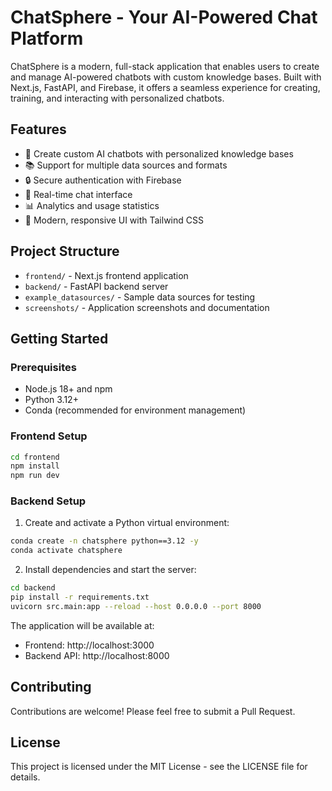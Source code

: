 # ChatSphere - Your AI-Powered Chat Platform

ChatSphere is a modern, full-stack application that enables users to create and manage AI-powered chatbots with custom knowledge bases. Built with Next.js, FastAPI, and Firebase, it offers a seamless experience for creating, training, and interacting with personalized chatbots.

## Features

- 🤖 Create custom AI chatbots with personalized knowledge bases
- 📚 Support for multiple data sources and formats
- 🔒 Secure authentication with Firebase
- 💬 Real-time chat interface
- 📊 Analytics and usage statistics
- 🎨 Modern, responsive UI with Tailwind CSS

## Project Structure

- `frontend/` - Next.js frontend application
- `backend/` - FastAPI backend server
- `example_datasources/` - Sample data sources for testing
- `screenshots/` - Application screenshots and documentation

## Getting Started

### Prerequisites

- Node.js 18+ and npm
- Python 3.12+
- Conda (recommended for environment management)

### Frontend Setup

```bash
cd frontend
npm install
npm run dev
```

### Backend Setup

1. Create and activate a Python virtual environment:
```bash
conda create -n chatsphere python==3.12 -y
conda activate chatsphere
```

2. Install dependencies and start the server:
```bash
cd backend
pip install -r requirements.txt
uvicorn src.main:app --reload --host 0.0.0.0 --port 8000
```

The application will be available at:
- Frontend: http://localhost:3000
- Backend API: http://localhost:8000

## Contributing

Contributions are welcome! Please feel free to submit a Pull Request.

## License

This project is licensed under the MIT License - see the LICENSE file for details.

